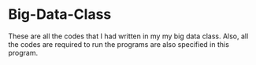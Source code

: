 # Big-Data-Class

These are all the codes that I had written in my my big data class. Also, all the codes are required to run the programs are also specified in this program. 
